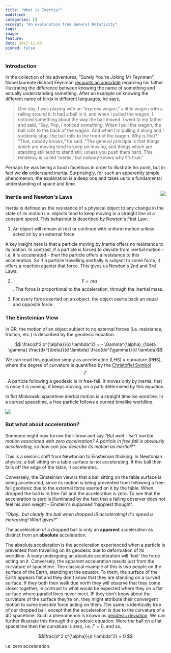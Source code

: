 ```yaml
---
title: "What is Inertia?"
modified:
categories: []
excerpt: "An explanation from General Relativity"
tags:
image:
feature:
date: 2017-11-03
pinned: false
---
```


### Introduction
In the collection of his adventures, "Surely You're Joking Mr Feynman", Nobel laureate Richard Feynman [recounts an anecdote](https://haveabit.com/feynman/knowing-the-name-of-something/) regarding his father illustrating the difference between knowing the name of something and actually understanding something. After an example on knowing the different name of birds in different languages, he says,

>One day, I was playing with an “express wagon,” a little wagon with a railing around it. It had a ball in it, and when I pulled the wagon, I noticed something about the way the ball moved. I went to my father and said, “Say, Pop, I noticed something. When I pull the wagon, the ball rolls to the back of the wagon. And when I’m pulling it along and I suddenly stop, the ball rolls to the front of the wagon. Why is that?” “That, nobody knows,” he said. “The general principle is that things which are moving tend to keep on moving, and things which are standing still tend to stand still, unless you push them hard. This tendency is called ‘inertia,’ but nobody knows why it’s true.”

Perhaps he was being a touch facetious in order to illustrate his point, but in fact we **do** understand inertia. Surprisingly, for such an apparently simple phenomenon, the explanation is a deep one and takes us to a fundamental understanding of space and time.

<img src="http://doorofperception.com/wp-content/uploads/doorofperception.com-richard_feynman-2.jpg" align="right">


### Inertia and Newton's Laws
Inertia is defined as the resistance of a physical object to any change in the state of its motion i.e. objects tend to keep moving in a straight line at a constant speed. This behaviour is described by Newton's First Law:

1. An object will remain at rest or continue with uniform motion unless acted on by an external force

A key insight here is that a particle moving by inertia offers no resistance to its motion. In contrast, if a particle is forced to deviate from inertial motion - i.e. it is accelerated - then the particle offers a resistance to this acceleration. So if a particle travelling inertially is subject to some force, it offers a reaction against that force. This gives us Newton's 2nd and 3rd Laws:

2. $$ F = m a$$. The force is proportional to the acceleration, through the inertial mass.

3. For every force exerted on an object, the object exerts back an equal and opposite force.


### The Einsteinian View
In GR, the motion of an object subject to no external forces (i.e. resistance, friction, etc.) is described by the geodesic equation.

$$ \frac{d^2 x^{\alpha}}{d \lambda^2} = - \Gamma^{\alpha}_{\beta \gamma} \frac{dx^{\beta}}{d \lambda} \frac{dx^{\gamma}}{d \lambda}$$

We can read this equation simply as acceleration (LHS) = curvature (RHS), where the degree of curvature is quantified by the [Christoffel Symbol](https://en.wikipedia.org/wiki/Christoffel_symbols) $$\Gamma$$. A particle following a geodesic is in free-fall. It moves only by inertia, that is once it is moving, it keeps moving, on a path determined by this equation.  

In flat Minkowski spacetime inertial motion is a straight timelike wordline. In a curved spacetime, a free particle follows a curved timelike worldline.



<img src="https://www.redletterchristians.org/wp-content/uploads/2014/04/Beautiful-Minds.jpg" align="centre">


### But what about acceleration?

Someone might now furrow their brow and say *"But wait - isn't inertial motion associated with zero acceleration? A particle in free fall is obviously accelerating, so how can you describe its motion as inertial?"*

This is a seismic shift from Newtonian to Einsteinian thinking. In Newtonian physics, a ball sitting on a table surface is not accelerating. If this ball then falls off the edge of the table, it accelerates.

Conversely, the Einsteinian view is that a ball sitting on the table surface is being accelerated, since its motion is being prevented from following a free-fall geodesic due to the external force exerted on it by the table. When dropped the ball is in free-fall and the acceleration is zero. To see that the acceleration is zero is illuminated by the fact that a falling observer does not feel his own weight - Einstein's supposed 'happiest thought'.


*"Okay...but clearly the ball when dropped IS accelerating! It's speed is increasing! What gives?"*

The acceleration of a dropped ball is only an **apparent** acceleration as distinct from an **absolute** acceleration.

The absolute acceleration is the acceleration experienced when a particle is prevented from travelling on its geodesic due to deformation of its worldline. A body undergoing an absolute acceleration will 'feel' the force acting on it. Conversely, the apparent acceleration results just from the curvature of spacetime. The classical example of this is two people on the surface of the Earth, standing at the equator. To them, the surface of the Earth appears flat and they don't know that they are standing on a curved surface. If they both then walk due north they will observe that they come closer together, in contrast to what would be expected where they on a flat surface where parallel lines never meet. IF they don't know about the curvature of the surface they're on, they might attribute their convergent motion to some invisible force acting on them. The same is identically true of our dropped ball, except that the acceleration is due to the curvature of a 4D spacetime. Such a phenomenon is known as [geodesic deviation](https://en.wikipedia.org/wiki/Geodesic_deviation). We can further illustrate this through the geodesic equation. Were the ball on a flat spacetime then the curvature is zero, i.e. $\Gamma = 0$, and so,

$$\frac{d^2 x^{\alpha}}{d \lambda^2} = 0 $$

i.e. zero acceleration.

